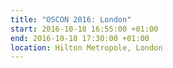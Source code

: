 ```yaml
---
title: "OSCON 2016: London"
start: 2016-10-18 16:55:00 +01:00
end: 2016-10-18 17:30:00 +01:00
location: Hilton Metropole, London
---
```


